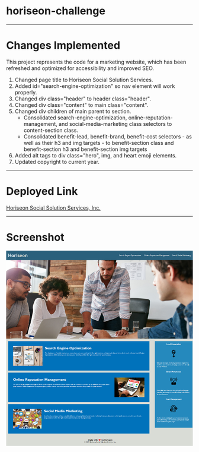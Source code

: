 # horiseon-challenge
---

# Changes Implemented

This project represents the code for a marketing website, which has been refreshed and optimized for accessibility and improved SEO.

1. Changed page title to Horiseon Social Solution Services.
2. Added id="search-engine-optimization" so nav element will work properly.
3. Changed div class="header" to header class="header".
4. Changed div class="content" to main class="content".
5. Changed div children of main parent to section.
    - Consolidated search-engine-optimization, online-reputation-management, and social-media-marketing class selectors to content-section class.
    - Consolidated benefit-lead, benefit-brand, benefit-cost selectors - as well as their h3 and img targets - to benefit-section class and benefit-section h3 and benefit-section img targets
6. Added alt tags to div class="hero", img, and heart emoji elements. 
7. Updated copyright to current year.

---

# Deployed Link

[Horiseon Social Solution Services, Inc.](https://ejseader.github.io/horiseon-challenge)

---

# Screenshot

![Horiseon Screenshot](/assets/images/horiseon-screenshot.png)

